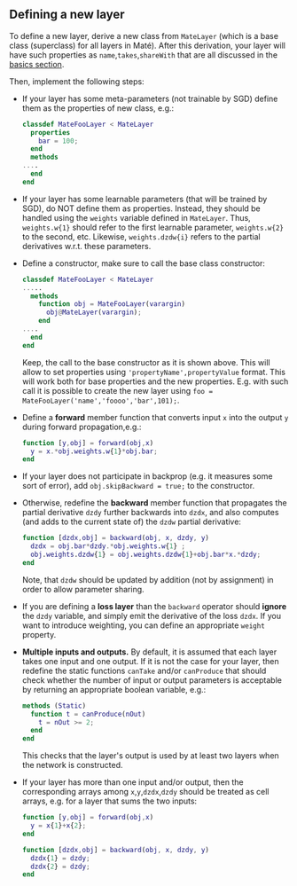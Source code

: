 ## Defining a new layer

To define a new layer, derive a new class from `MateLayer` (which is a base class (superclass) for all layers in Maté).
After this derivation, your layer will have such properties as `name`,`takes`,`shareWith` that are all discussed in
the [basics section](network.md).

Then, implement the following steps:

* If your layer has some meta-parameters (not trainable by SGD) define them as the properties of new class, e.g.:
  ```matlab
  classdef MateFooLayer < MateLayer
    properties
      bar = 100;
    end
    methods
  ....
    end  
  end
  ```

* If your layer has some learnable parameters (that will be trained by SGD), do NOT define them as properties. Instead, they
should be handled using the `weights` variable defined in `MateLayer`. Thus, `weights.w{1}` should refer to the first learnable
parameter, `weights.w{2}` to the second, etc. Likewise, `weights.dzdw{i}` refers to the partial derivatives w.r.t. these parameters.

* Define a constructor, make sure to call the base class constructor:
  ```matlab
  classdef MateFooLayer < MateLayer
  .....
    methods
      function obj = MateFooLayer(varargin)
        obj@MateLayer(varargin);
      end
  ....
    end  
  end
  ```
  Keep, the call to the base constructor as it is shown above. This will allow
  to set properties using `'propertyName',propertyValue` format. This will work
  both for base properties and the new properties. E.g. with such call it is possible to create the 
  new layer using `foo = MateFooLayer('name','foooo','bar',101);`.

* Define a **forward** member function that converts input `x` into the output `y` during forward propagation,e.g.:
  ```matlab
  function [y,obj] = forward(obj,x)
    y = x.*obj.weights.w{1}*obj.bar;
  end
  ```

* If your layer does not participate in backprop (e.g. it measures some sort of error), 
add `obj.skipBackward = true;` to the constructor.

* Otherwise, redefine the **backward** member function that propagates the partial derivative `dzdy` further backwards into `dzdx`, 
and also computes (and adds to the current state of) the `dzdw` partial derivative:
  ```matlab
  function [dzdx,obj] = backward(obj, x, dzdy, y)
    dzdx = obj.bar*dzdy.*obj.weights.w{1} ;
    obj.weights.dzdw{1} = obj.weights.dzdw{1}+obj.bar*x.*dzdy;
  end
  ```
  Note, that `dzdw` should be updated by addition (not by assignment) in order to allow parameter sharing.

* If you are defining a **loss layer** than the `backward` operator should **ignore** the `dzdy` variable, and
simply emit the derivative of the loss `dzdx`. If you want to introduce weighting, you can define an appropriate `weight` property.

* **Multiple inputs and outputs.** By default, it is assumed that each layer takes one input and one output. 
  If it is not the case for your layer, then redefine the static functions `canTake` and/or `canProduce` that should
  check whether the number of input or output parameters is acceptable by returning an appropriate boolean variable, e.g.:
  ```matlab
  methods (Static)
    function t = canProduce(nOut)
      t = nOut >= 2;
    end 
  end
  ```
  This checks that the layer's output is used by at least two layers when the network is constructed.

* If your layer has more than one input and/or output, then the corresponding arrays among `x`,`y`,`dzdx`,`dzdy` should
be treated as cell arrays, e.g. for a layer that sums the two inputs:
  ```matlab
  function [y,obj] = forward(obj,x)
    y = x{1}+x{2};
  end

  function [dzdx,obj] = backward(obj, x, dzdy, y)
    dzdx{1} = dzdy;
    dzdx{2} = dzdy;
  end
  ```

